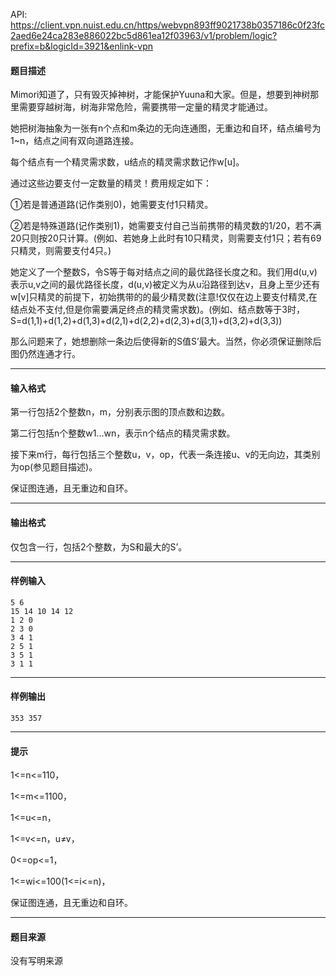 API: https://client.vpn.nuist.edu.cn/https/webvpn893ff9021738b0357186c0f23fc2aed6e24ca283e886022bc5d861ea12f03963/v1/problem/logic?prefix=b&logicId=3921&enlink-vpn

#### 题目描述

Mimori知道了，只有毁灭掉神树，才能保护Yuuna和大家。但是，想要到神树那里需要穿越树海，树海非常危险，需要携带一定量的精灵才能通过。

她把树海抽象为一张有n个点和m条边的无向连通图，无重边和自环，结点编号为1~n，结点之间有双向道路连接。

每个结点有一个精灵需求数，u结点的精灵需求数记作w\[u\]。

通过这些边要支付一定数量的精灵！费用规定如下：

①若是普通道路(记作类别0)，她需要支付1只精灵。

②若是特殊道路(记作类别1)，她需要支付自己当前携带的精灵数的1/20，若不满20只则按20只计算。(例如、若她身上此时有10只精灵，则需要支付1只；若有69只精灵，则需要支付4只。)

她定义了一个整数S，令S等于每对结点之间的最优路径长度之和。我们用d(u,v)表示u,v之间的最优路径长度，d(u,v)被定义为从u沿路径到达v，且身上至少还有w\[v\]只精灵的前提下，初始携带的的最少精灵数(注意!仅仅在边上要支付精灵,在结点处不支付,但是你需要满足终点的精灵需求数)。(例如、结点数等于3时，S=d(1,1)+d(1,2)+d(1,3)+d(2,1)+d(2,2)+d(2,3)+d(3,1)+d(3,2)+d(3,3))

那么问题来了，她想删除一条边后使得新的S值S’最大。当然，你必须保证删除后图仍然连通才行。

---

#### 输入格式

第一行包括2个整数n，m，分别表示图的顶点数和边数。

第二行包括n个整数w1...wn，表示n个结点的精灵需求数。

接下来m行，每行包括三个整数u，v，op，代表一条连接u、v的无向边，其类别为op(参见题目描述)。

保证图连通，且无重边和自环。

---

#### 输出格式

仅包含一行，包括2个整数，为S和最大的S’。

---

#### 样例输入
```
5 6
15 14 10 14 12
1 2 0
2 3 0
3 4 1
2 5 1
3 5 1
3 1 1
```

---

#### 样例输出
```
353 357
```

---

#### 提示

1<=n<=110，

1<=m<=1100，

1<=u<=n，

1<=v<=n，u≠v，

0<=op<=1，

1<=wi<=100(1<=i<=n)，

保证图连通，且无重边和自环。

---

#### 题目来源

没有写明来源